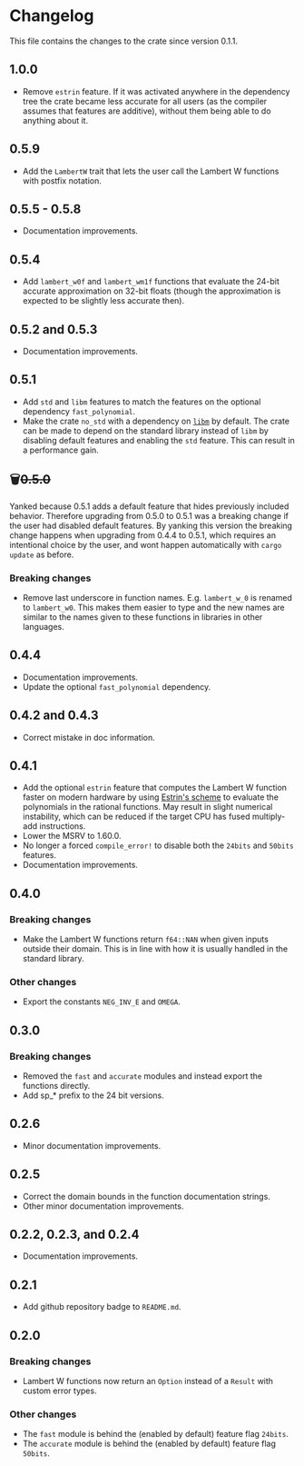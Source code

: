 # Changelog

This file contains the changes to the crate since version 0.1.1.

## 1.0.0

- Remove `estrin` feature.
 If it was activated anywhere in the dependency tree the crate became less
 accurate for all users (as the compiler assumes that features are additive),
 without them being able to do anything about it.

## 0.5.9

- Add the `LambertW` trait that lets the user call the Lambert W functions
 with postfix notation.

## 0.5.5 - 0.5.8

- Documentation improvements.

## 0.5.4

- Add `lambert_w0f` and `lambert_wm1f` functions that evaluate the 24-bit accurate
 approximation on 32-bit floats (though the approximation is expected to be
 slightly less accurate then).

## 0.5.2 and 0.5.3

- Documentation improvements.

## 0.5.1

- Add `std` and `libm` features to match the features on the optional
 dependency `fast_polynomial`.
- Make the crate `no_std` with a dependency on [`libm`](https://crates.io/crates/libm)
 by default. The crate can be made to depend on the standard library instead of
 `libm` by disabling default features and enabling the `std` feature. This can
 result in a performance gain.

## 🗑️~~0.5.0~~

Yanked because 0.5.1 adds a default feature that hides previously included
behavior.
Therefore upgrading from 0.5.0 to 0.5.1 was a breaking change if the user
had disabled default features. By yanking this version the breaking change
happens when upgrading from 0.4.4 to 0.5.1, which requires an intentional
choice by the user, and wont happen automatically with `cargo update` as before.

### Breaking changes

- Remove last underscore in function names. E.g. `lambert_w_0` is renamed to `lambert_w0`.
 This makes them easier to type and the new names are similar to the names given
 to these functions in libraries in other languages.

## 0.4.4

- Documentation improvements.
- Update the optional `fast_polynomial` dependency.

## 0.4.2 and 0.4.3

- Correct mistake in doc information.

## 0.4.1

- Add the optional `estrin` feature that computes the Lambert W function faster
 on modern hardware by using [Estrin's scheme](https://en.wikipedia.org/wiki/Estrin's_scheme)
 to evaluate the polynomials in the rational functions.
 May result in slight numerical instability, which can be reduced if the target
 CPU has fused multiply-add instructions.
- Lower the MSRV to 1.60.0.
- No longer a forced `compile_error!` to disable both the `24bits` and `50bits` features.
- Documentation improvements.

## 0.4.0

### Breaking changes

- Make the Lambert W functions return `f64::NAN` when given inputs outside their
 domain. This is in line with how it is usually handled in the standard library.

### Other changes

- Export the constants `NEG_INV_E` and `OMEGA`.

## 0.3.0

### Breaking changes

- Removed the `fast` and `accurate` modules and instead export the functions directly.
- Add sp_* prefix to the 24 bit versions.

## 0.2.6

- Minor documentation improvements.

## 0.2.5

- Correct the domain bounds in the function documentation strings.
- Other minor documentation improvements.

## 0.2.2, 0.2.3, and 0.2.4

- Documentation improvements.

## 0.2.1

- Add github repository badge to `README.md`.

## 0.2.0

### Breaking changes

- Lambert W functions now return an `Option` instead of a `Result`
 with custom error types.

### Other changes

- The `fast` module is behind the (enabled by default) feature flag `24bits`.
- The `accurate` module is behind the (enabled by default) feature flag `50bits`.
